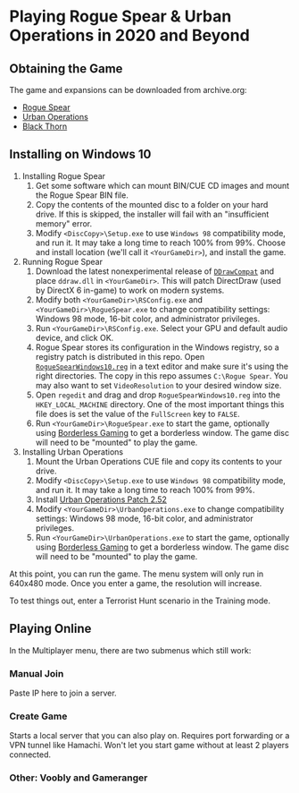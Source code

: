 # Playing Rogue Spear & Urban Operations in 2020 and Beyond

## Obtaining the Game

The game and expansions can be downloaded from archive.org:

* [Rogue Spear](https://archive.org/details/Tom_Clancys_Rainbow_Six_Rogue_Spear_Version_2.05_Red_Storm_Entertainment_1999)
* [Urban Operations](https://archive.org/details/TomClancysRainbowSixRogueSpearMissionPackUrbanOperationsUSA)
* [Black Thorn](https://archive.org/details/TomClancysRainbowSixRogueSpearBlackThornUSA)

## Installing on Windows 10

1. Installing Rogue Spear
   1. Get some software which can mount BIN/CUE CD images and mount the Rogue Spear BIN file.
   1. Copy the contents of the mounted disc to a folder on your hard drive. If this is skipped, the installer will fail with an "insufficient memory" error.
   1. Modify `<DiscCopy>\Setup.exe` to use `Windows 98` compatibility mode, and run it. It may take a long time to reach 100% from 99%. Choose and install location (we'll call it `<YourGameDir>`), and install the game.
1. Running Rogue Spear
   1. Download the latest nonexperimental release of [`DDrawCompat`](https://github.com/narzoul/DDrawCompat/releases) and place `ddraw.dll` in `<YourGameDir>`. This will patch DirectDraw (used by DirectX 6 in-game) to work on modern systems.
   1. Modify both `<YourGameDir>\RSConfig.exe` and `<YourGameDir>\RogueSpear.exe` to change compatibility settings: Windows 98 mode, 16-bit color, and administrator privileges.
   1. Run `<YourGameDir>\RSConfig.exe`. Select your GPU and default audio device, and click OK.
   1. Rogue Spear stores its configuration in the Windows registry, so a registry patch is distributed in this repo. Open [`RogueSpearWindows10.reg`](RogueSpearWindows10.reg) in a text editor and make sure it's using the right directories. The copy in this repo assumes `C:\Rogue Spear`. You may also want to set `VideoResolution` to your desired window size.
   1. Open `regedit` and drag and drop `RogueSpearWindows10.reg` into the `HKEY_LOCAL_MACHINE` directory. One of the most important things this file does is set the value of the `FullScreen` key to `FALSE`.
   1. Run `<YourGameDir>\RogueSpear.exe` to start the game, optionally using [Borderless Gaming](https://github.com/Codeusa/Borderless-Gaming/releases) to get a borderless window. The game disc will need to be "mounted" to play the game.
1. Installing Urban Operations
   1. Mount the Urban Operations CUE file and copy its contents to your drive.
   1. Modify `<DiscCopy>\Setup.exe` to use `Windows 98` compatibility mode, and run it. It may take a long time to reach 100% from 99%.
   1. Install [Urban Operations Patch 2.52](https://www.moddb.com/games/tom-clancys-rainbow-six-rogue-spear/downloads/rogue-spear-urban-operations-252-us-patch)
   1. Modify `<YourGameDir>\UrbanOperations.exe` to change compatibility settings: Windows 98 mode, 16-bit color, and administrator privileges.
   1. Run `<YourGameDir>\UrbanOperations.exe` to start the game, optionally using [Borderless Gaming](https://github.com/Codeusa/Borderless-Gaming/releases) to get a borderless window. The game disc will need to be "mounted" to play the game.


At this point, you can run the game. The menu system will only run in 640x480 mode. Once you enter a game, the resolution will increase.

To test things out, enter a Terrorist Hunt scenario in the Training mode.

## Playing Online

In the Multiplayer menu, there are two submenus which still work:

### Manual Join

Paste IP here to join a server.

### Create Game

Starts a local server that you can also play on. Requires port forwarding or a VPN tunnel like Hamachi. Won't let you start game without at least 2 players connected.

### Other: Voobly and Gameranger
